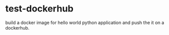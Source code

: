 # test-dockerhub
build a docker image for hello world python application and push the it on a dockerhub.

